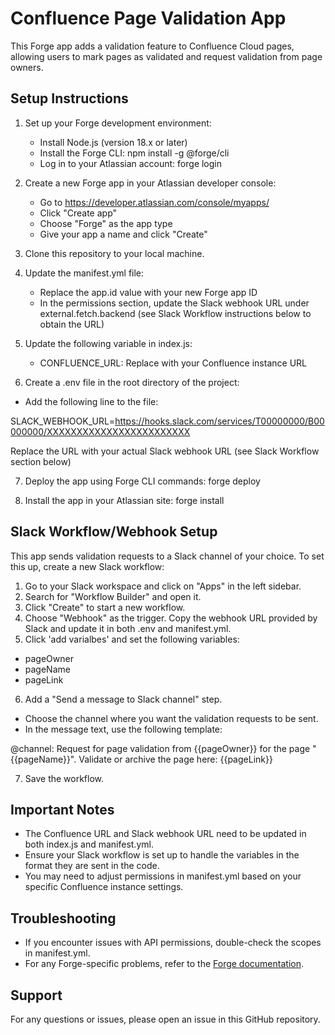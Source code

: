 # Confluence Page Validation App

This Forge app adds a validation feature to Confluence Cloud pages, allowing users to mark pages as validated and request validation from page owners.

## Setup Instructions

1. Set up your Forge development environment:
   - Install Node.js (version 18.x or later)
   - Install the Forge CLI: npm install -g @forge/cli
   - Log in to your Atlassian account: forge login

2. Create a new Forge app in your Atlassian developer console:
   - Go to https://developer.atlassian.com/console/myapps/
   - Click "Create app"
   - Choose "Forge" as the app type
   - Give your app a name and click "Create"

3. Clone this repository to your local machine.

4. Update the manifest.yml file:
   - Replace the app.id value with your new Forge app ID
   - In the permissions section, update the Slack webhook URL under external.fetch.backend (see Slack Workflow instructions below to obtain the URL)

5. Update the following variable in index.js:
   - CONFLUENCE_URL: Replace with your Confluence instance URL

6. Create a .env file in the root directory of the project:
  - Add the following line to the file:
  
SLACK_WEBHOOK_URL=https://hooks.slack.com/services/T00000000/B00000000/XXXXXXXXXXXXXXXXXXXXXXXX

  Replace the URL with your actual Slack webhook URL (see Slack Workflow section below)

7. Deploy the app using Forge CLI commands:
forge deploy

7. Install the app in your Atlassian site:
forge install

## Slack Workflow/Webhook Setup

This app sends validation requests to a Slack channel of your choice. To set this up, create a new Slack workflow:

1. Go to your Slack workspace and click on "Apps" in the left sidebar.
2. Search for "Workflow Builder" and open it.
3. Click "Create" to start a new workflow.
4. Choose "Webhook" as the trigger. Copy the webhook URL provided by Slack and update it in both .env  and manifest.yml.
5. Click 'add varialbes' and set the following variables:
- pageOwner
- pageName
- pageLink
6. Add a "Send a message to Slack channel" step.

  - Choose the channel where you want the validation requests to be sent.
  - In the message text, use the following template:
      
@channel: Request for page validation from {{pageOwner}} for the page "{{pageName}}".
      Validate or archive the page here: {{pageLink}}

7. Save the workflow.

## Important Notes

- The Confluence URL and Slack webhook URL need to be updated in both index.js and manifest.yml.
- Ensure your Slack workflow is set up to handle the variables in the format they are sent in the code.
- You may need to adjust permissions in manifest.yml based on your specific Confluence instance settings.

## Troubleshooting

- If you encounter issues with API permissions, double-check the scopes in manifest.yml.
- For any Forge-specific problems, refer to the [Forge documentation](https://developer.atlassian.com/platform/forge/).


## Support

For any questions or issues, please open an issue in this GitHub repository.
